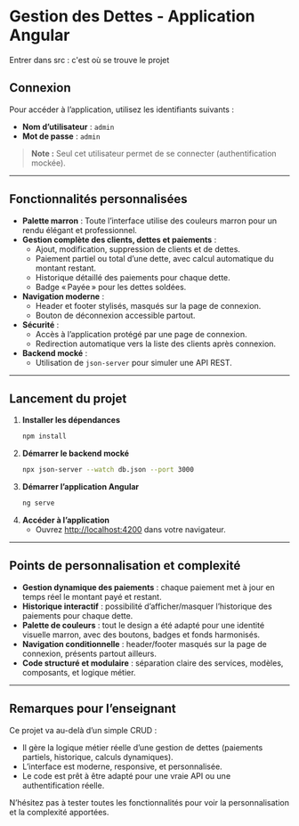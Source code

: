 # Gestion des Dettes - Application Angular 
Entrer dans src : c'est où se trouve le projet 
## Connexion

Pour accéder à l’application, utilisez les identifiants suivants :

- **Nom d’utilisateur** : `admin`
- **Mot de passe** : `admin`

> **Note :** Seul cet utilisateur permet de se connecter (authentification mockée).

---

## Fonctionnalités personnalisées

- **Palette marron** : Toute l’interface utilise des couleurs marron pour un rendu élégant et professionnel.
- **Gestion complète des clients, dettes et paiements** :
  - Ajout, modification, suppression de clients et de dettes.
  - Paiement partiel ou total d’une dette, avec calcul automatique du montant restant.
  - Historique détaillé des paiements pour chaque dette.
  - Badge « Payée » pour les dettes soldées.
- **Navigation moderne** :
  - Header et footer stylisés, masqués sur la page de connexion.
  - Bouton de déconnexion accessible partout.
- **Sécurité** :
  - Accès à l’application protégé par une page de connexion.
  - Redirection automatique vers la liste des clients après connexion.
- **Backend mocké** :
  - Utilisation de `json-server` pour simuler une API REST.

---

## Lancement du projet

1. **Installer les dépendances**
   ```bash
   npm install
   ```
2. **Démarrer le backend mocké**
   ```bash
   npx json-server --watch db.json --port 3000
   ```
3. **Démarrer l’application Angular**
   ```bash
   ng serve
   ```
4. **Accéder à l’application**
   - Ouvrez [http://localhost:4200](http://localhost:4200) dans votre navigateur.

---

## Points de personnalisation et complexité

- **Gestion dynamique des paiements** : chaque paiement met à jour en temps réel le montant payé et restant.
- **Historique interactif** : possibilité d’afficher/masquer l’historique des paiements pour chaque dette.
- **Palette de couleurs** : tout le design a été adapté pour une identité visuelle marron, avec des boutons, badges et fonds harmonisés.
- **Navigation conditionnelle** : header/footer masqués sur la page de connexion, présents partout ailleurs.
- **Code structuré et modulaire** : séparation claire des services, modèles, composants, et logique métier.

---

## Remarques pour l’enseignant

Ce projet va au-delà d’un simple CRUD :
- Il gère la logique métier réelle d’une gestion de dettes (paiements partiels, historique, calculs dynamiques).
- L’interface est moderne, responsive, et personnalisée.
- Le code est prêt à être adapté pour une vraie API ou une authentification réelle.

N’hésitez pas à tester toutes les fonctionnalités pour voir la personnalisation et la complexité apportées.

